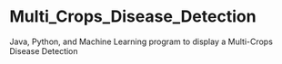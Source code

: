 # Multi_Crops_Disease_Detection
Java, Python, and Machine Learning program to display a Multi-Crops Disease Detection
